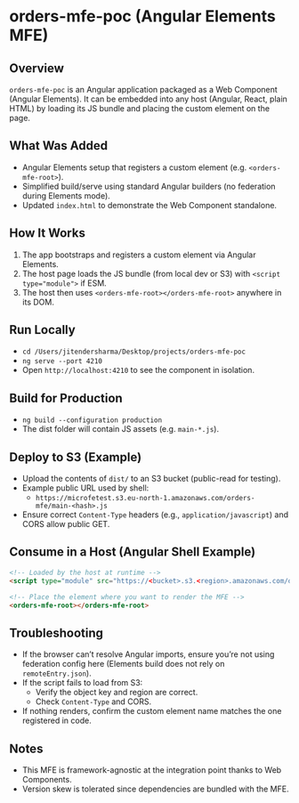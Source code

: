 # orders-mfe-poc (Angular Elements MFE)

## Overview
`orders-mfe-poc` is an Angular application packaged as a Web Component (Angular Elements). It can be embedded into any host (Angular, React, plain HTML) by loading its JS bundle and placing the custom element on the page.

## What Was Added
- Angular Elements setup that registers a custom element (e.g. `<orders-mfe-root>`).
- Simplified build/serve using standard Angular builders (no federation during Elements mode).
- Updated `index.html` to demonstrate the Web Component standalone.

## How It Works
1. The app bootstraps and registers a custom element via Angular Elements.
2. The host page loads the JS bundle (from local dev or S3) with `<script type="module">` if ESM.
3. The host then uses `<orders-mfe-root></orders-mfe-root>` anywhere in its DOM.

## Run Locally
- `cd /Users/jitendersharma/Desktop/projects/orders-mfe-poc`
- `ng serve --port 4210`
- Open `http://localhost:4210` to see the component in isolation.

## Build for Production
- `ng build --configuration production`
- The dist folder will contain JS assets (e.g. `main-*.js`).

## Deploy to S3 (Example)
- Upload the contents of `dist/` to an S3 bucket (public-read for testing).
- Example public URL used by shell:
  - `https://microfetest.s3.eu-north-1.amazonaws.com/orders-mfe/main-<hash>.js`
- Ensure correct `Content-Type` headers (e.g., `application/javascript`) and CORS allow public GET.

## Consume in a Host (Angular Shell Example)
```html
<!-- Loaded by the host at runtime -->
<script type="module" src="https://<bucket>.s3.<region>.amazonaws.com/orders-mfe/main-<hash>.js"></script>

<!-- Place the element where you want to render the MFE -->
<orders-mfe-root></orders-mfe-root>
```

## Troubleshooting
- If the browser can’t resolve Angular imports, ensure you’re not using federation config here (Elements build does not rely on `remoteEntry.json`).
- If the script fails to load from S3:
  - Verify the object key and region are correct.
  - Check `Content-Type` and CORS.
- If nothing renders, confirm the custom element name matches the one registered in code.

## Notes
- This MFE is framework-agnostic at the integration point thanks to Web Components.
- Version skew is tolerated since dependencies are bundled with the MFE.

